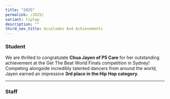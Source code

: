 ```yaml
---
title: "2025"
permalink: /2025/
variant: tiptap
description: ""
third_nav_title: Accolades And Achievements
---
```

<h3><strong>Student</strong></h3>
<p>We are thrilled to congratulate <strong>Chua Jayen of P5 Care </strong>for
her outstanding achievement at the Get The Beat World Finals competition
in Sydney! Competing alongside incredibly talented dancers from around
the world, Jayen earned an impressive <strong>3rd place in the Hip Hop category</strong>.</p>
<hr>
<h3><strong>Staff</strong></h3>
<p></p>
<p></p>